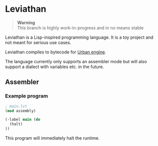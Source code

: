 # Leviathan

> **Warning**  
> This branch is highly work-in-progress and in no means stable

Leviathan is a Lisp-inspired programming language.
It is a toy project and not meant for serious use cases.

Leviathan compiles to bytecode for [Urban engine](https://github.com/sqyyy-jar/urban-engine/).

The language currently only supports an assembler mode but will also support a dialect with variables etc. in the future.

## Assembler

### Example program

```clj
; main.lvt
(mod assembly)

(-label main (do
  (halt)
))
```

This program will immediately halt the runtime.
